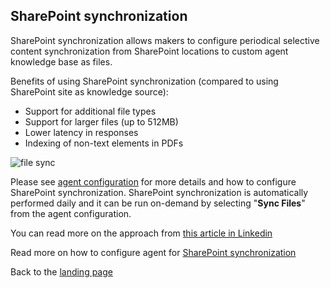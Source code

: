 ## SharePoint synchronization

SharePoint synchronization allows makers to configure periodical selective content synchronization from SharePoint locations to custom agent knowledge base as files.

Benefits of using SharePoint synchronization (compared to using SharePoint site as knowledge source):
- Support for additional file types
- Support for larger files (up to 512MB)
- Lower latency in responses
- Indexing of non-text elements in PDFs

![file sync](https://github.com/user-attachments/assets/90bc990a-646c-4311-863f-6c5cba43a48d)

Please see [agent configuration](./CONFIGURE_COPILOTS.md) for more details and how to configure SharePoint synchronization. SharePoint synchronization is automatically performed daily and it can be run on-demand by selecting "**Sync Files**" from the agent configuration.

You can read more on the approach from [this article in Linkedin](https://www.linkedin.com/pulse/sync-your-sharepoint-library-dataverse-how-hybrid-approach-r%C3%A9mi-dyon-8lyle)

Read more on how to configure agent for [SharePoint synchronization](./CONFIGURE_COPILOTS.md#configure-a-new-agent-for-file-synchronization)

Back to the [landing page](./README.md#power-cat-copilot-studio-kit)
